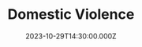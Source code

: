 ---
video:
  type: vimeo
  id: 879251053
speaker:
  permalink: giri-monahan-and-bart-wilkins
  name: Giri Monahan & Bart Wilkins
title: Domestic Violence
image: https://i.imgur.com/z9rotaO.png
date: 2023-10-29T14:30:00.000Z
---
